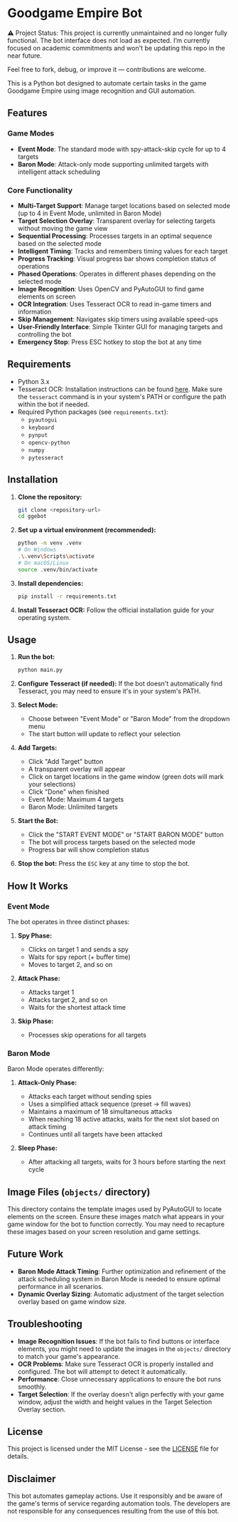 # Goodgame Empire Bot

⚠️ Project Status: This project is currently unmaintained and no longer fully functional. The bot interface does not load as expected. I’m currently focused on academic commitments and won't be updating this repo in the near future.

Feel free to fork, debug, or improve it — contributions are welcome.

This is a Python bot designed to automate certain tasks in the game Goodgame Empire using image recognition and GUI automation.

## Features

### Game Modes
* **Event Mode**: The standard mode with spy-attack-skip cycle for up to 4 targets
* **Baron Mode**: Attack-only mode supporting unlimited targets with intelligent attack scheduling

### Core Functionality
* **Multi-Target Support**: Manage target locations based on selected mode (up to 4 in Event Mode, unlimited in Baron Mode)
* **Target Selection Overlay**: Transparent overlay for selecting targets without moving the game view
* **Sequential Processing**: Processes targets in an optimal sequence based on the selected mode
* **Intelligent Timing**: Tracks and remembers timing values for each target
* **Progress Tracking**: Visual progress bar shows completion status of operations
* **Phased Operations**: Operates in different phases depending on the selected mode
* **Image Recognition**: Uses OpenCV and PyAutoGUI to find game elements on screen
* **OCR Integration**: Uses Tesseract OCR to read in-game timers and information
* **Skip Management**: Navigates skip timers using available speed-ups
* **User-Friendly Interface**: Simple Tkinter GUI for managing targets and controlling the bot
* **Emergency Stop**: Press ESC hotkey to stop the bot at any time

## Requirements

* Python 3.x
* Tesseract OCR: Installation instructions can be found [here](https://github.com/tesseract-ocr/tesseract#installing-tesseract). Make sure the `tesseract` command is in your system's PATH or configure the path within the bot if needed.
* Required Python packages (see `requirements.txt`):
  * `pyautogui`
  * `keyboard`
  * `pynput`
  * `opencv-python`
  * `numpy`
  * `pytesseract`

## Installation

1. **Clone the repository:**
   ```bash
   git clone <repository-url>
   cd ggebot
   ```
2. **Set up a virtual environment (recommended):**
   ```bash
   python -m venv .venv
   # On Windows
   .\.venv\Scripts\activate
   # On macOS/Linux
   source .venv/bin/activate
   ```
3. **Install dependencies:**
   ```bash
   pip install -r requirements.txt
   ```
4. **Install Tesseract OCR:** Follow the official installation guide for your operating system.

## Usage

1. **Run the bot:**
   ```bash
   python main.py
   ```
2. **Configure Tesseract (if needed):** If the bot doesn't automatically find Tesseract, you may need to ensure it's in your system's PATH.

3. **Select Mode:**
   * Choose between "Event Mode" or "Baron Mode" from the dropdown menu
   * The start button will update to reflect your selection

4. **Add Targets:**
   * Click "Add Target" button
   * A transparent overlay will appear
   * Click on target locations in the game window (green dots will mark your selections)
   * Click "Done" when finished
   * Event Mode: Maximum 4 targets
   * Baron Mode: Unlimited targets

5. **Start the Bot:**
   * Click the "START EVENT MODE" or "START BARON MODE" button
   * The bot will process targets based on the selected mode
   * Progress bar will show completion status

6. **Stop the bot:** Press the `ESC` key at any time to stop the bot.

## How It Works

### Event Mode

The bot operates in three distinct phases:

1. **Spy Phase:**
   * Clicks on target 1 and sends a spy
   * Waits for spy report (+ buffer time)
   * Moves to target 2, and so on

2. **Attack Phase:**
   * Attacks target 1
   * Attacks target 2, and so on
   * Waits for the shortest attack time

3. **Skip Phase:**
   * Processes skip operations for all targets

### Baron Mode

Baron Mode operates differently:

1. **Attack-Only Phase:**
   * Attacks each target without sending spies
   * Uses a simplified attack sequence (preset → fill waves)
   * Maintains a maximum of 18 simultaneous attacks
   * When reaching 18 active attacks, waits for the next slot based on attack timing
   * Continues until all targets have been attacked

2. **Sleep Phase:**
   * After attacking all targets, waits for 3 hours before starting the next cycle

## Image Files (`objects/` directory)

This directory contains the template images used by PyAutoGUI to locate elements on the screen. Ensure these images match what appears in your game window for the bot to function correctly. You may need to recapture these images based on your screen resolution and game settings.

## Future Work

* **Baron Mode Attack Timing**: Further optimization and refinement of the attack scheduling system in Baron Mode is needed to ensure optimal performance in all scenarios.
* **Dynamic Overlay Sizing**: Automatic adjustment of the target selection overlay based on game window size.

## Troubleshooting

* **Image Recognition Issues**: If the bot fails to find buttons or interface elements, you might need to update the images in the `objects/` directory to match your game's appearance.
* **OCR Problems**: Make sure Tesseract OCR is properly installed and configured. The bot will attempt to detect it automatically.
* **Performance**: Close unnecessary applications to ensure the bot runs smoothly.
* **Target Selection**: If the overlay doesn't align perfectly with your game window, adjust the width and height values in the Target Selection Overlay section.

## License

This project is licensed under the MIT License - see the [LICENSE](LICENSE) file for details.

## Disclaimer

This bot automates gameplay actions. Use it responsibly and be aware of the game's terms of service regarding automation tools. The developers are not responsible for any consequences resulting from the use of this bot. 
